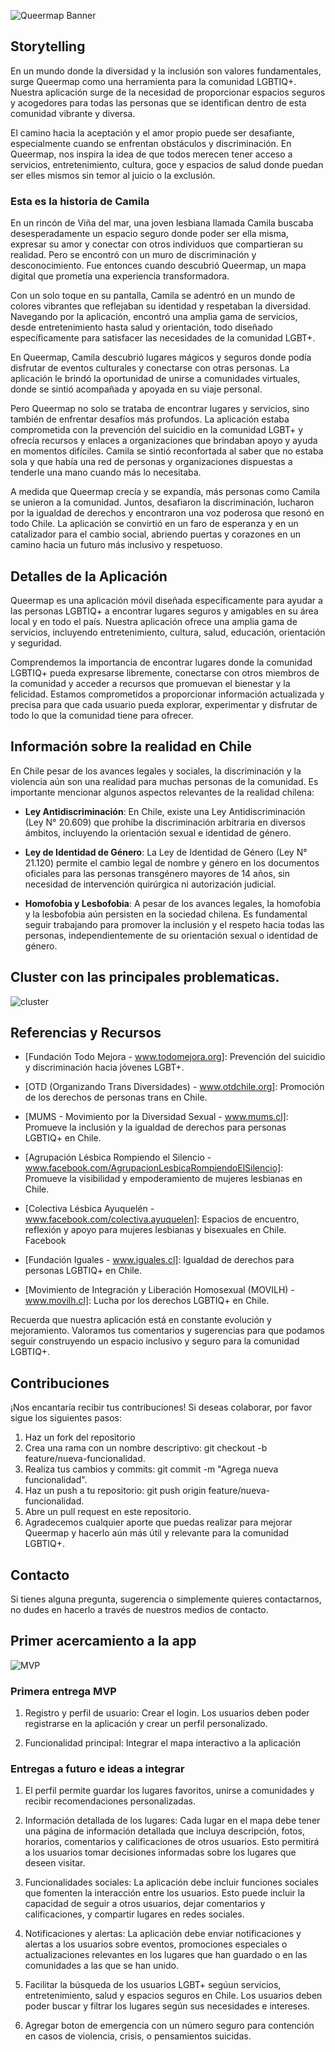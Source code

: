 ![Queermap Banner](Queermapbanner.png)

## Storytelling

En un mundo donde la diversidad y la inclusión son valores fundamentales, surge Queermap como una herramienta para la comunidad LGBTIQ+. Nuestra aplicación surge de la necesidad de proporcionar espacios seguros y acogedores para todas las personas que se identifican dentro de esta comunidad vibrante y diversa.

El camino hacia la aceptación y el amor propio puede ser desafiante, especialmente cuando se enfrentan obstáculos y discriminación. En Queermap, nos inspira la idea de que todos merecen tener acceso a servicios, entretenimiento, cultura, goce y espacios de salud donde puedan ser elles mismos sin temor al juicio o la exclusión.

### Esta es la historia de Camila

En un rincón de Viña del mar, una joven lesbiana llamada Camila buscaba desesperadamente un espacio seguro donde poder ser ella misma, expresar su amor y conectar con otros individuos que compartieran su realidad. Pero se encontró con un muro de discriminación y desconocimiento. Fue entonces cuando descubrió Queermap, un mapa digital que prometía una experiencia transformadora.

Con un solo toque en su pantalla, Camila se adentró en un mundo de colores vibrantes que reflejaban su identidad y respetaban la diversidad. Navegando por la aplicación, encontró una amplia gama de servicios, desde entretenimiento hasta salud y orientación, todo diseñado específicamente para satisfacer las necesidades de la comunidad LGBT+.

En Queermap, Camila descubrió lugares mágicos y seguros donde podía disfrutar de eventos culturales y conectarse con otras personas. La aplicación le brindó la oportunidad de unirse a comunidades virtuales, donde se sintió acompañada y apoyada en su viaje personal.

Pero Queermap no solo se trataba de encontrar lugares y servicios, sino también de enfrentar desafíos más profundos. La aplicación estaba comprometida con la prevención del suicidio en la comunidad LGBT+ y ofrecía recursos y enlaces a organizaciones que brindaban apoyo y ayuda en momentos difíciles. Camila se sintió reconfortada al saber que no estaba sola y que había una red de personas y organizaciones dispuestas a tenderle una mano cuando más lo necesitaba.

A medida que Queermap crecía y se expandía, más personas como Camila se unieron a la comunidad. Juntos, desafiaron la discriminación, lucharon por la igualdad de derechos y encontraron una voz poderosa que resonó en todo Chile. La aplicación se convirtió en un faro de esperanza y en un catalizador para el cambio social, abriendo puertas y corazones en un camino hacia un futuro más inclusivo y respetuoso.

## Detalles de la Aplicación

Queermap es una aplicación móvil diseñada específicamente para ayudar a las personas LGBTIQ+ a encontrar lugares seguros y amigables en su área local y en todo el país. Nuestra aplicación ofrece una amplia gama de servicios, incluyendo entretenimiento, cultura, salud, educación, orientación y seguridad.

Comprendemos la importancia de encontrar lugares donde la comunidad LGBTIQ+ pueda expresarse libremente, conectarse con otros miembros de la comunidad y acceder a recursos que promuevan el bienestar y la felicidad. Estamos comprometidos a proporcionar información actualizada y precisa para que cada usuario pueda explorar, experimentar y disfrutar de todo lo que la comunidad tiene para ofrecer.

## Información sobre la realidad en Chile

En Chile pesar de los avances legales y sociales, la discriminación y la violencia aún son una realidad para muchas personas de la comunidad. Es importante mencionar algunos aspectos relevantes de la realidad chilena:

- **Ley Antidiscriminación**: En Chile, existe una Ley Antidiscriminación (Ley N° 20.609) que prohíbe la discriminación arbitraria en diversos ámbitos, incluyendo la orientación sexual e identidad de género.

- **Ley de Identidad de Género**: La Ley de Identidad de Género (Ley N° 21.120) permite el cambio legal de nombre y género en los documentos oficiales para las personas transgénero mayores de 14 años, sin necesidad de intervención quirúrgica ni autorización judicial.

- **Homofobia y Lesbofobia**: A pesar de los avances legales, la homofobia y la lesbofobia aún persisten en la sociedad chilena. Es fundamental seguir trabajando para promover la inclusión y el respeto hacia todas las personas, independientemente de su orientación sexual o identidad de género.


## Cluster con las principales problematicas.

![cluster](clustermap.png)

## Referencias y Recursos

- [Fundación Todo Mejora - www.todomejora.org]: Prevención del suicidio y discriminación hacia jóvenes LGBT+. 

- [OTD (Organizando Trans Diversidades) - www.otdchile.org]: Promoción de los derechos de personas trans en Chile. 

- [MUMS - Movimiento por la Diversidad Sexual - www.mums.cl]: Promueve la inclusión y la igualdad de derechos para personas LGBTIQ+ en Chile. 

- [Agrupación Lésbica Rompiendo el Silencio - www.facebook.com/AgrupacionLesbicaRompiendoElSilencio]: Promueve la visibilidad y empoderamiento de mujeres lesbianas en Chile.

- [Colectiva Lésbica Ayuquelén - www.facebook.com/colectiva.ayuquelen]: Espacios de encuentro, reflexión y apoyo para mujeres lesbianas y bisexuales en Chile. Facebook

- [Fundación Iguales - www.iguales.cl]: Igualdad de derechos para personas LGBTIQ+ en Chile. 

- [Movimiento de Integración y Liberación Homosexual (MOVILH) - www.movilh.cl]: Lucha por los derechos LGBTIQ+ en Chile. 

Recuerda que nuestra aplicación está en constante evolución y mejoramiento. Valoramos tus comentarios y sugerencias para que podamos seguir construyendo un espacio inclusivo y seguro para la comunidad LGBTIQ+.


## Contribuciones
¡Nos encantaría recibir tus contribuciones! Si deseas colaborar, por favor sigue los siguientes pasos:

1. Haz un fork del repositorio
2. Crea una rama con un nombre descriptivo: git checkout -b feature/nueva-funcionalidad.
3. Realiza tus cambios y commits: git commit -m "Agrega nueva funcionalidad".
4. Haz un push a tu repositorio: git push origin feature/nueva-funcionalidad.
5. Abre un pull request en este repositorio.
6. Agradecemos cualquier aporte que puedas realizar para mejorar Queermap y hacerlo aún más útil y relevante para la comunidad LGBTIQ+.

## Contacto
Si tienes alguna pregunta, sugerencia o simplemente quieres contactarnos, no dudes en hacerlo a través de nuestros medios de contacto.


## Primer acercamiento a la app
![MVP](firstapproach.png)

### Primera entrega MVP

1. Registro y perfil de usuario: Crear el login. Los usuarios deben poder registrarse en la aplicación y crear un perfil personalizado.

2. Funcionalidad principal: Integrar el mapa interactivo a la aplicación

### Entregas a futuro e ideas a integrar

1. El perfil permite guardar los lugares favoritos, unirse a comunidades y recibir recomendaciones personalizadas.

2. Información detallada de los lugares: Cada lugar en el mapa debe tener una página de información detallada que incluya descripción, fotos, horarios, comentarios y calificaciones de otros usuarios. Esto permitirá a los usuarios tomar decisiones informadas sobre los lugares que deseen visitar.

3. Funcionalidades sociales: La aplicación debe incluir funciones sociales que fomenten la interacción entre los usuarios. Esto puede incluir la capacidad de seguir a otros usuarios, dejar comentarios y calificaciones, y compartir lugares en redes sociales.

4. Notificaciones y alertas: La aplicación debe enviar notificaciones y alertas a los usuarios sobre eventos, promociones especiales o actualizaciones relevantes en los lugares que han guardado o en las comunidades a las que se han unido.

5. Facilitar la búsqueda de los usuarios LGBT+ segúun servicios, entretenimiento, salud y espacios seguros en Chile. Los usuarios deben poder buscar y filtrar los lugares según sus necesidades e intereses.

6. Agregar boton de emergencia con un número seguro para contención en casos de violencia, crisis, o pensamientos suicidas.
